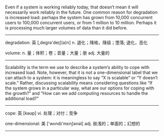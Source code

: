 Even if a system is working reliably today, that doesn’t mean it will necessarily work reliably in the future. One common reason for degradation is increased load: perhaps the system has grown from 10,000 concurrent users to 100,000 concurrent users, or from 1 million to 10 million. Perhaps it is processing much larger volumes of data than it did before.

----

degradation: 英 [,degrə'deɪʃ(ə)n] n. 退化；降格，降级；堕落; 退化，恶化

volume: n. 量；体积；卷；音量；大量；册 adj. 大量的

----

Scalability is the term we use to describe a system’s ability to cope with increased load. Note, however, that it is not a one-dimensional label that we can attach to a system: it is meaningless to say “X is scalable” or “Y doesn’t scale.” Rather, discussing scalability means considering questions like “If the system grows in a particular way, what are our options for coping with the growth?” and “How can we add computing resources to handle the additional load?”

----

cope: 英 [kəʊp] vi. 处理；对付；竞争

one-dimensional: 美 ['wʌndɪ'mɛnʃənəl] adj. 肤浅的；单面的；幻想的

----
